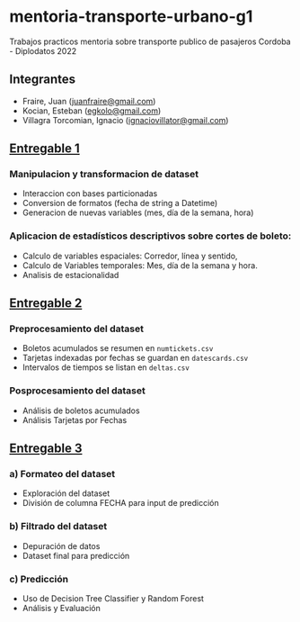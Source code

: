 # mentoria-transporte-urbano-g1
Trabajos practicos mentoria sobre transporte publico de pasajeros Cordoba - Diplodatos 2022

## Integrantes
- Fraire, Juan (juanfraire@gmail.com)
- Kocian, Esteban (egkolo@gmail.com)
- Villagra Torcomian, Ignacio (ignaciovillator@gmail.com)

## [Entregable 1](/entregable_1.ipynb)
### Manipulacion y transformacion de dataset
- Interaccion con bases particionadas
- Conversion de formatos (fecha de string a Datetime)
- Generacion de nuevas variables (mes, día de la semana, hora)

### Aplicacion de estadísticos descriptivos sobre cortes de boleto:
- Calculo de variables espaciales: Corredor, línea y sentido,
- Calculo de Variables temporales: Mes, día de la semana y hora. 
- Analisis de estacionalidad

## [Entregable 2](/entregable_2.ipynb)
### Preprocesamiento del dataset
- Boletos acumulados se resumen en `numtickets.csv`
- Tarjetas indexadas por fechas se guardan en `datescards.csv`
- Intervalos de tiempos se listan en `deltas.csv`

### Posprocesamiento del dataset
- Análisis de boletos acumulados
- Análisis Tarjetas por Fechas

## [Entregable 3](/entregable_3a.ipynb)
### a) Formateo del dataset
- Exploración del dataset
- División de columna FECHA para input de predicción

### b) Filtrado del dataset
- Depuración de datos
- Dataset final para predicción

### c) Predicción
- Uso de Decision Tree Classifier y Random Forest
- Análisis y Evaluación